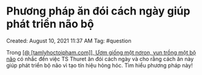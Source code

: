 ---
---

# Phương pháp ăn đói cách ngày giúp phát triển não bộ

Created: August 10, 2021 11:37 AM
Tag: #question

Trong [[@ [tamlyhoctoipham.com]], Ươm giống một nơron, vun trồng một bộ não](https://www.notion.so/tamlyhoctoipham-com-m-gi-ng-m-t-n-ron-vun-tr-ng-m-t-b-n-o-531de837dc2c40b7ae6bb9c24cccf400) có nhắc đến việc  TS Thuret ăn đói cách ngày và cho rằng cách ăn này giúp phát triển bộ não vì tạo tín hiệu hỏng hóc. Tìm hiểu phương pháp này!